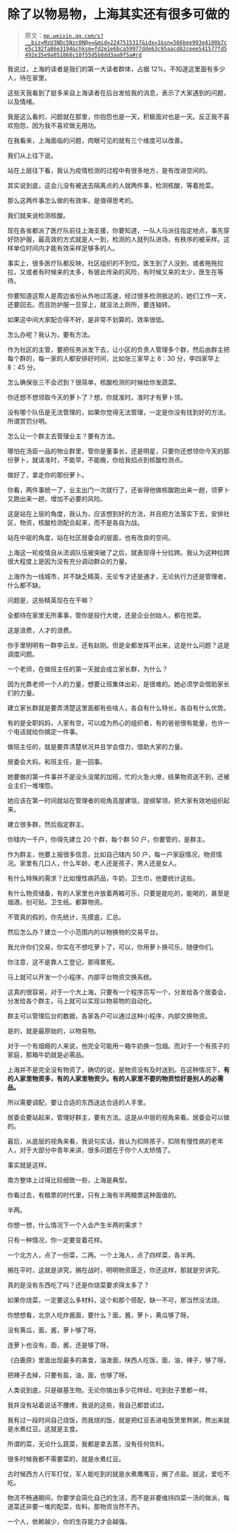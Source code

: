 # 除了以物易物，上海其实还有很多可做的

> 原文：[`mp.weixin.qq.com/s?__biz=MzU3NDc5Nzc0NQ==&mid=2247515317&idx=1&sn=566bee993e4100b7ce5c192fa86e3194&chksm=fd2e1e6bca59977dde63c95aacd82ceee541577fd5492e35e9a051868c10f55d5b8dd3aa9f5a#rd`](http://mp.weixin.qq.com/s?__biz=MzU3NDc5Nzc0NQ==&mid=2247515317&idx=1&sn=566bee993e4100b7ce5c192fa86e3194&chksm=fd2e1e6bca59977dde63c95aacd82ceee541577fd5492e35e9a051868c10f55d5b8dd3aa9f5a#rd)

我说过，上海的读者是我们的第一大读者群体，占据 12%。不知道这里面有多少人，待在家里。

这些天我看到了挺多来自上海读者在后台发给我的消息，表示了大家遇到的问题，以及情绪。

我是这么看的，问题就在那里，你抱怨也是一天，积极面对也是一天。反正我不喜欢抱怨，因为我不喜欢做无用功。

在我看来，上海面临的问题，肉眼可见的就有三个维度可以改善。 

我们从上往下说。

站在上层往下看，我认为疫情检测的过程中有很多地方，是有改进空间的。

其实说到底，这会儿没有被送去隔离点的人就两件事，检测核酸，等着抢菜。

那么这两件事怎么做的有效率，是值得思考的。 

我们就来说检测核酸。 

现在各省都派了医疗队前往上海支援，你要知道，一队人马派往指定地点，事先穿好防护服，最高效的方式就是人一到，检测的人就列队进场，有秩序的被采样。这样单位时间内才能有效采样足够多的人。 

事实上，很多医疗队都反映，社区组织的不到位。医生到了人没到，或者拖拖拉拉，又或者有时候来的太多，有彼此传染的风险，有时候又来的太少，医生在等待。

你要知道这帮人是周边省份从外地过高速，经过很多检测抵达的，她们工作一天，还要回去。而且防护服一旦穿上，就没法上厕所，要连轴转。 

如果这中间大家配合得不好，是非常不划算的，效率很低。

怎么办呢？我认为，要有方法。 

作为社区的主管，要把任务派发下去，让小区的负责人管理多个群，然后由群主把每个群的，每一家的人都安排好时间，比如张三家早上 8：30 分，李四家早上 8：45 分。 

怎么确保张三不会迟到？很简单，核酸检测的时候给你发蔬菜。 

你还想不想领取今天的萝卜了？想，你就准时。准时才有萝卜领。 

没有哪个队伍是无法管理的，如果你觉得无法管理，一定是你没有找到好的方法。所谓赏罚分明。 

怎么让一个群主去管理业主？要有方法。 

哪怕在汤臣一品的物业群里，管你是董事长，还是明星，只要你还想领你今天的那份萝卜，就请准时，不能早，不能晚，你给我掐点到核酸检测点。

做好了，拿走你的那份萝卜。 

你看，两件事统一了，业主出门一次就行了，还省得他做核酸跑出来一趟，领萝卜又跑出来一趟，增加不必要的风险。 

这是站在上层的角度，我认为，应该想到好的方法，并且把方法落实下去，安排社区，物资，核酸检测配合起来，而不是各自为战。

站在中层的角度，站在社区居委会的层面，也有改良的空间。 

上海这一轮疫情自从流调队伍被突破了之后，就表现得十分拉跨。我认为这种拉跨很大程度上是因为没有充分调动群众的力量。 

上海作为一线城市，并不缺乏精英，无论专才还是通才，无论执行力还是管理者，什么都不缺。 

问题是，这些精英现在在干嘛？

全都待在家里无所事事，管你是投行大佬，还是企业创始人，都在抢菜。

这是浪费，人才的浪费。

你手里明明有一群李云龙，还有赵刚。但是全都发挥不出来，这是什么问题？这是调度问题。 

一个老师，在做班主任的第一天就会成立家长群，为什么？ 

因为光靠老师一个人的力量，想要让班集体出彩，是很难的。她必须学会借助家长们的力量。

建立家长群就是要弄清楚这里面都有些啥人，各自有什么特长，各自有什么优势。 

有的是全职妈妈，人家有空，可以成为热心的组织者，有的爸爸很有能量，也许一个电话就给你搞定一件事。 

做班主任的，就是要弄清楚状况并且学会借力，借助大家的力量。

居委会大妈，和班主任，是一回事。

她要做的第一件事并不是没头没尾的加班，忙的火急火燎，结果物资送不到，还被业主们一堆埋怨。 

她应该在第一时间就站在管理者的视角高屋建瓴，提纲挈领，把大家有效地组织起来。

建立很多群，然后指定群主。

你辖内一千户，你得先建立 20 个群，每个群 50 户，你要管的，是群主。 

作为群主，他要上报很多信息，比如自己辖内 50 户，每一户家庭情况，物资情况。家里有几口人，什么年龄，老人还是孩子，男人还是女人。 

有什么特殊的需求？比如慢性病药品，牛奶，卫生巾，他要统计这些。

有什么物资储备，有的人家里也许放着两箱可乐，只要是能吃的，能喝的，甚至是烟酒，创可贴，卫生纸。都算物资。 

不管真的假的，你先统计，先摸底，汇总。 

然后怎么办？建立一个小范围内的以物换物的交易平台。 

我允许你们交易，你实在不想吃萝卜了，可以，你用萝卜换可乐，随便你们。 

你注意，这不是靠人工登记，那得累死。

马上就可以开发一个小程序，内部平台物资交换系统。

这真的很容易，对于一个大上海，只要有一个程序员写一个，分发给各个居委会，分发给各个群主，马上就可以实现以物易物的自动化。 

群主可以管理后台的数据，各家各户可以通过这种小程序，内部交换物资。

是的，就是最原始的，以物易物。

对于一个有烟瘾的人来说，他完全可能用一箱牛奶换一包烟。而对于一个有孩子的家庭，那箱牛奶就是必需品。 

上海并不是完全没有物资了，确切的说，是物资没有及时送到。在这种情况下，**有的人家里物资多，有的人家里物资少。有的人家里不要的物资恰好是别人的必需品。**

所以需要调配，要让合适的东西送达合适的人手里。

居委会要站起来，管理好群主，要有方法。这是从中层的视角来看。居委会可以做的。

最后，从底层的视角来看，我说句实话，我认为扣除孩子，扣除有慢性病的老年人，对于大部分中青年来讲，很多问题在于你个人太矫情了。

事实就是这样。

南方整体上过得比较细致一些，上海是典型。 

你看过去，有粮票的时代里，只有上海有半两粮票这种面值的。 

半两。

你想一想，什么情况下一个人会产生半两的需求？

只有一种情况，你一定要变着花样。

一个北方人，点了一份菜，二两。一个上海人，点了四样菜，各半两。

搁在平时，这就是讲究，搁在战时，明明物资匮乏，你还这样，那就是穷讲究。 

真的是没有东西吃了吗？还是你烧菜要求得太多了？ 

如果你烧菜，一定要这么多材料，这个和那个搭配，缺一不可，那当然没法烧。 

你想想看，北京人吃炸酱面，要什么？面，酱，萝卜，黄瓜够了呀。 

没有黄瓜，面，酱，萝卜够了呀。

连萝卜也没有，面，酱，还是够了呀。

《白鹿原》里面出现最多的美食，油泼面，陕西人吃饭，面，油，辣子，够了呀。 

把辣子去掉，只要有盐，油，面，也够了呀。 

人类说到底，只是碳基生物。无论你搞出多少花样经，吃到肚子里都一样。

我并没有站着说话不腰疼，我说的这些，我自己都尝试过。

我有过一段时间自己烧饭，而我烧的饭，就是把红豆丢进电饭煲里熬粥，熬出来就是水煮红豆。这就是主食。 

所谓的菜，无论什么蔬菜，我都是拿去蒸，没有任何佐料。

很多时候我都不需要菜的，就是水煮红豆。 

古时候西方人行军打仗，军人能吃到的就是水煮鹰嘴豆，搁了点盐。就这，爱吃不吃。

物流不畅通期间，你要学会简化自己的生活，而不是非要维持四菜一汤的做派，每道菜还非要一堆的配菜，佐料。那物资当然不齐。

一个人，依赖越少，你的生存能力才会越强。